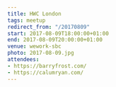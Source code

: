 ```yaml
---
title: HWC London
tags: meetup
redirect_from: "/20170809"
start: 2017-08-09T18:00:00+01:00
end: 2017-08-09T20:00:00+01:00
venue: wework-sbc
photo: 2017-08-09.jpg
attendees:
- https://barryfrost.com/
- https://calumryan.com/
---
```


